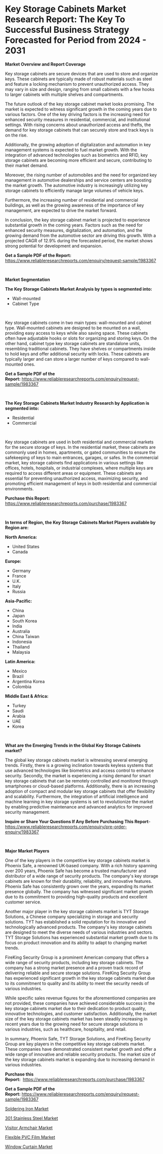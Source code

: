<p><h1>Key Storage Cabinets Market Research Report: The Key To Successful Business Strategy Forecasted for Period from 2024 - 2031</h1></p><p><strong>Market Overview and Report Coverage</strong></p>
<p><p>Key storage cabinets are secure devices that are used to store and organize keys. These cabinets are typically made of robust materials such as steel and feature a locking mechanism to prevent unauthorized access. They may vary in size and design, ranging from small cabinets with a few hooks to larger cabinets with multiple shelves and compartments.</p><p>The future outlook of the key storage cabinet market looks promising. The market is expected to witness significant growth in the coming years due to various factors. One of the key driving factors is the increasing need for enhanced security measures in residential, commercial, and institutional settings. With rising concerns about unauthorized access and thefts, the demand for key storage cabinets that can securely store and track keys is on the rise.</p><p>Additionally, the growing adoption of digitalization and automation in key management systems is expected to fuel market growth. With the integration of advanced technologies such as biometrics and RFID, key storage cabinets are becoming more efficient and secure, contributing to their market demand.</p><p>Moreover, the rising number of automobiles and the need for organized key management in automotive dealerships and service centers are boosting the market growth. The automotive industry is increasingly utilizing key storage cabinets to efficiently manage large volumes of vehicle keys.</p><p>Furthermore, the increasing number of residential and commercial buildings, as well as the growing awareness of the importance of key management, are expected to drive the market forward.</p><p>In conclusion, the key storage cabinet market is projected to experience substantial growth in the coming years. Factors such as the need for enhanced security measures, digitalization, and automation, and the growing demand from the automotive sector are driving this growth. With a projected CAGR of 12.9% during the forecasted period, the market shows strong potential for development and expansion.</p></p>
<p><strong>Get a Sample PDF of the Report:</strong> <a href="https://www.reliableresearchreports.com/enquiry/request-sample/1983367">https://www.reliableresearchreports.com/enquiry/request-sample/1983367</a></p>
<p>&nbsp;</p>
<p><strong>Market Segmentation</strong></p>
<p><strong>The Key Storage Cabinets Market Analysis by types is segmented into:</strong></p>
<p><ul><li>Wall-mounted</li><li>Cabinet Type</li></ul></p>
<p>&nbsp;</p>
<p><p>Key storage cabinets come in two main types: wall-mounted and cabinet type. Wall-mounted cabinets are designed to be mounted on a wall, providing easy access to keys while also saving space. These cabinets often have adjustable hooks or slots for organizing and storing keys. On the other hand, cabinet type key storage cabinets are standalone units, resembling traditional cabinets. They have shelves or compartments inside to hold keys and offer additional security with locks. These cabinets are typically larger and can store a larger number of keys compared to wall-mounted ones.</p></p>
<p><strong>Get a Sample PDF of the Report:</strong>&nbsp;<a href="https://www.reliableresearchreports.com/enquiry/request-sample/1983367">https://www.reliableresearchreports.com/enquiry/request-sample/1983367</a></p>
<p>&nbsp;</p>
<p><strong>The Key Storage Cabinets Market Industry Research by Application is segmented into:</strong></p>
<p><ul><li>Residential</li><li>Commercial</li></ul></p>
<p>&nbsp;</p>
<p><p>Key storage cabinets are used in both residential and commercial markets for the secure storage of keys. In the residential market, these cabinets are commonly used in homes, apartments, or gated communities to ensure the safekeeping of keys to main entrances, garages, or safes. In the commercial market, key storage cabinets find applications in various settings like offices, hotels, hospitals, or industrial complexes, where multiple keys are required to access different areas or equipment. These cabinets are essential for preventing unauthorized access, maximizing security, and promoting efficient management of keys in both residential and commercial environments.</p></p>
<p><strong>Purchase this Report:</strong>&nbsp; <a href="https://www.reliableresearchreports.com/purchase/1983367">https://www.reliableresearchreports.com/purchase/1983367</a></p>
<p>&nbsp;</p>
<p><strong>In terms of Region, the Key Storage Cabinets Market Players available by Region are:</strong></p>
<p>
    <p> <strong> North America: </strong>
        <ul>
            <li>United States</li>
            <li>Canada</li>
        </ul>
        </p> 
    <p> <strong> Europe: </strong>
        <ul>
            <li>Germany</li>
            <li>France</li>
            <li>U.K.</li>
            <li>Italy</li>
            <li>Russia</li>
        </ul>
        </p> 
    <p> <strong> Asia-Pacific: </strong>
        <ul>
            <li>China</li>
            <li>Japan</li>
            <li>South Korea</li>
            <li>India</li>
            <li>Australia</li>
            <li>China Taiwan</li>
            <li>Indonesia</li>
            <li>Thailand</li>
            <li>Malaysia</li>
        </ul>
        </p> 
    <p> <strong> Latin America: </strong>
        <ul>
            <li>Mexico</li>
            <li>Brazil</li>
            <li>Argentina Korea</li>
            <li>Colombia</li>
        </ul>
        </p> 
    <p> <strong> Middle East & Africa: </strong>
        <ul>
            <li>Turkey</li>
            <li>Saudi</li>
            <li>Arabia</li>
            <li>UAE</li>
            <li>Korea</li>
        </ul>
    </p>
    </p>
<p>&nbsp;</p>
<p><strong>What are the Emerging Trends in the Global Key Storage Cabinets market?</strong></p>
<p><p>The global key storage cabinets market is witnessing several emerging trends. Firstly, there is a growing inclination towards keyless systems that use advanced technologies like biometrics and access control to enhance security. Secondly, the market is experiencing a rising demand for smart key storage cabinets that can be remotely controlled and monitored through smartphones or cloud-based platforms. Additionally, there is an increasing adoption of compact and modular key storage cabinets that offer flexibility and scalability. Furthermore, the integration of artificial intelligence and machine learning in key storage systems is set to revolutionize the market by enabling predictive maintenance and advanced analytics for improved security management.</p></p>
<p><strong>Inquire or Share Your Questions If Any Before Purchasing This Report</strong>- <a href="https://www.reliableresearchreports.com/enquiry/pre-order-enquiry/1983367">https://www.reliableresearchreports.com/enquiry/pre-order-enquiry/1983367</a></p>
<p>&nbsp;</p>
<p><strong>Major Market Players</strong></p>
<p><p>One of the key players in the competitive key storage cabinets market is Phoenix Safe, a renowned UK-based company. With a rich history spanning over 200 years, Phoenix Safe has become a trusted manufacturer and distributor of a wide range of security products. The company's key storage cabinets are known for their durability, reliability, and innovative features. Phoenix Safe has consistently grown over the years, expanding its market presence globally. The company has witnessed significant market growth due to its commitment to providing high-quality products and excellent customer service.</p><p>Another major player in the key storage cabinets market is TYT Storage Solutions, a Chinese company specializing in storage and security solutions. TYT has established a solid reputation for its innovative and technologically advanced products. The company's key storage cabinets are designed to meet the diverse needs of various industries and sectors. TYT Storage Solutions has experienced substantial market growth due to its focus on product innovation and its ability to adapt to changing market trends.</p><p>FireKing Security Group is a prominent American company that offers a wide range of security products, including key storage cabinets. The company has a strong market presence and a proven track record of delivering reliable and secure storage solutions. FireKing Security Group has experienced significant growth in the key storage cabinets market due to its commitment to quality and its ability to meet the security needs of various industries.</p><p>While specific sales revenue figures for the aforementioned companies are not provided, these companies have achieved considerable success in the key storage cabinets market due to their dedication to product quality, innovative technologies, and customer satisfaction. Additionally, the market size of the key storage cabinets market has been steadily increasing in recent years due to the growing need for secure storage solutions in various industries, such as healthcare, hospitality, and retail.</p><p>In summary, Phoenix Safe, TYT Storage Solutions, and FireKing Security Group are key players in the competitive key storage cabinets market. These companies have demonstrated consistent market growth and offer a wide range of innovative and reliable security products. The market size of the key storage cabinets market is expanding due to increasing demand in various industries.</p></p>
<p><strong>Purchase this Report:</strong>&nbsp;&nbsp;<a href="https://www.reliableresearchreports.com/purchase/1983367">https://www.reliableresearchreports.com/purchase/1983367</a></p>
<p></p>
<p><strong>Get a Sample PDF of the Report:</strong>&nbsp;<a href="https://www.reliableresearchreports.com/enquiry/request-sample/1983367">https://www.reliableresearchreports.com/enquiry/request-sample/1983367</a></p>
<p><p><a href="https://www.linkedin.com/pulse/soldering-iron-market-insights-players-forecast-till-nisze/">Soldering Iron Market</a></p><p><a href="https://www.linkedin.com/pulse/301-stainless-steel-market-research-report-unlocks-analysis-5qrbe/">301 Stainless Steel Market</a></p><p><a href="https://github.com/laholand/Market-Research-Report-List-1/blob/main/visitor-armchair-market.md">Visitor Armchair Market</a></p><p><a href="https://www.linkedin.com/pulse/flexible-pvc-film-market-challenges-opportunities-growth-drivers-1i50e/">Flexible PVC Film Market</a></p><p><a href="https://github.com/sougarounis/Market-Research-Report-List-1/blob/main/window-curtain-market.md">Window Curtain Market</a></p></p>